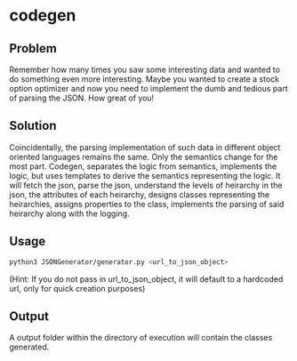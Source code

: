 # codegen

## Problem
Remember how many times you saw some interesting data and wanted to do something even more interesting. Maybe you wanted to create a stock option optimizer and now you need to implement the dumb and tedious part of parsing the JSON. How great of you!

## Solution
Coincidentally, the parsing implementation of such data in different object oriented languages remains the same. Only the semantics change for the most part. Codegen, separates the logic from semantics, implements the logic, but uses templates to derive the semantics representing the logic. It will fetch the json, parse the json, understand the levels of heirarchy in the json, the attributes of each heirarchy, designs classes representing the heirarchies, assigns properties to the class, implements the parsing of said heirarchy along with the logging.

## Usage
```bash
python3 JSONGenerator/generator.py <url_to_json_object>
```

(Hint: If you do not pass in url_to_json_object, it will default to a hardcoded url, only for quick creation purposes)

## Output
A output folder within the directory of execution will contain the classes generated.
